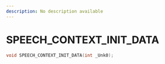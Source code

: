 ```yaml
---
description: No description available 
---
```


# SPEECH_CONTEXT_INIT_DATA

```cpp
void SPEECH_CONTEXT_INIT_DATA(int _Unk0);
```